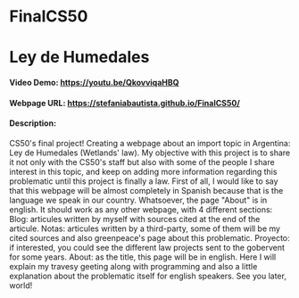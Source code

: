 # FinalCS50
# Ley de Humedales
#### Video Demo:  https://youtu.be/QkovviqaHBQ
#### Webpage URL: https://stefaniabautista.github.io/FinalCS50/
#### Description:
  CS50's final project! Creating a webpage about an import topic in Argentina: Ley de Humedales (Wetlands' law).
  My objective with this project is to share it not only with the CS50's staff but also with some of the people I share interest in this topic, and keep on adding more information regarding this problematic until this project is finally a law.
  First of all, I would like to say that this webpage will be almost completely in Spanish because that is the language we speak in our country. Whatsoever, the page "About" is in english.
  It should work as any other webpage, with 4 different sections:
  Blog: articules written by myself with sources cited at the end of the articule.
  Notas: articules written by a third-party, some of them will be my cited sources and also greenpeace's page about this problematic.
  Proyecto: if interested, you could see the different law projects sent to the gobervent for some years.
  About: as the title, this page will be in english. Here I will explain my travesy geeting along with programming and also a little explanation about the problematic itself for english speakers.
  See you later, world!
